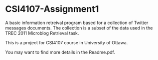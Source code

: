 # CSI4107-Assignment1

A basic information retreival program based for a collection of Twitter messages documents. The collection is a subset of the data used in the TREC 2011 Microblog Retrieval task.

This is a project for CSI4107 course in University of Ottawa.

You may want to find more details in the Readme.pdf. 
